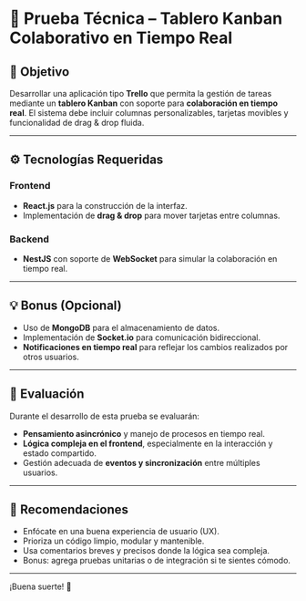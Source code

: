 # :test_tube: Prueba Técnica – Tablero Kanban Colaborativo en Tiempo Real

## :dart: Objetivo

Desarrollar una aplicación tipo **Trello** que permita la gestión de tareas mediante un **tablero Kanban** con soporte para **colaboración en tiempo real**. El sistema debe incluir columnas personalizables, tarjetas movibles y funcionalidad de drag & drop fluida.

---

## :gear: Tecnologías Requeridas

### Frontend

- **React.js** para la construcción de la interfaz.
- Implementación de **drag & drop** para mover tarjetas entre columnas.

### Backend

- **NestJS** con soporte de **WebSocket** para simular la colaboración en tiempo real.

---

## :bulb: Bonus (Opcional)

- Uso de **MongoDB** para el almacenamiento de datos.
- Implementación de **Socket.io** para comunicación bidireccional.
- **Notificaciones en tiempo real** para reflejar los cambios realizados por otros usuarios.

---

## :brain: Evaluación

Durante el desarrollo de esta prueba se evaluarán:

- **Pensamiento asincrónico** y manejo de procesos en tiempo real.
- **Lógica compleja en el frontend**, especialmente en la interacción y estado compartido.
- Gestión adecuada de **eventos y sincronización** entre múltiples usuarios.

---

## :pushpin: Recomendaciones

- Enfócate en una buena experiencia de usuario (UX).
- Prioriza un código limpio, modular y mantenible.
- Usa comentarios breves y precisos donde la lógica sea compleja.
- Bonus: agrega pruebas unitarias o de integración si te sientes cómodo.

---

¡Buena suerte! :rocket:
